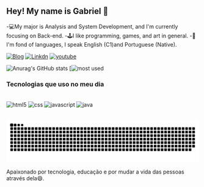 
## Hey! My name is Gabriel 👋
-💻My major is Analysis and System Development, and I'm currently focusing on Back-end.
-🕹️I like programming, games, and art in general.
-📖I'm fond of languages, I speak English (C1)and Portuguese (Native).

[![Blog](https://img.shields.io/badge/Instagram-E4405F?style=for-the-badge&logo=instagram&logoColor=white)](https://www.instagram.com/__gabrielvettorazzi__/)
[![Linkdn](https://img.shields.io/badge/LinkedIn-0077B5?style=for-the-badge&logo=linkedin&logoColor=white)](https://www.linkedin.com/in/gabriel-vettorazzi-78b116221/)
[![youtube](https://img.shields.io/badge/YouTube-FF0000?style=for-the-badge&logo=youtube&logoColor=white)](https://www.youtube.com/channel/UCCnPcWn7RSP-cvXTlaicyHg)

![Anurag's GitHub stats  ](https://github-readme-stats.vercel.app/api?username=gabrielvettorazzi&show_icons=true&theme=radical)
[![most used](https://github-readme-stats.vercel.app/api/top-langs/?username=gabrielvettorazzi&theme=blue-green)
### Tecnologias que uso no meu dia

<div style = "display: inline_block"><br>
<img align ="center" alt="html5" src="https://img.shields.io/badge/HTML5-E34F26?style=for-the-badge&logo=html5&logoColor=white" />
<img align ="center" alt="css" src="https://img.shields.io/badge/CSS3-1572B6?style=for-the-badge&logo=css3&logoColor=white" />
<img align ="center" alt="javascript" src="https://img.shields.io/badge/JavaScript-F7DF1E?style=for-the-badge&logo=javascript&logoColor=black" />
<img align ="center" alt="java" src="https://img.shields.io/badge/Java-ED8B00?style=for-the-badge&logo=java&logoColor=white" />
</div><br/>
</div>
  
![Snake animation](https://github.com/ellen2121/ellen2121/blob/output/github-contribution-grid-snake.svg)
 
</div>
 Apaixonado por tecnologia, educação e por mudar a vida das pessoas através dela😄.
